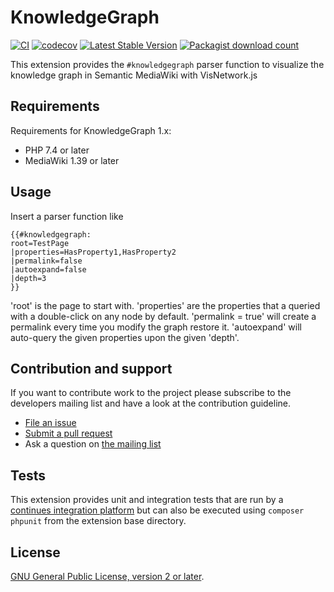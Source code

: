 # KnowledgeGraph
[![CI](https://github.com/SemanticMediaWiki/KnowledgeGraph/actions/workflows/main.yml/badge.svg)](https://github.com/SemanticMediaWiki/KnowledgeGraph/actions/workflows/main.yml)
[![codecov](https://codecov.io/gh/SemanticMediaWiki/KnowledgeGraph/branch/master/graph/badge.svg?token=65C6fSUmuO)](https://codecov.io/gh/SemanticMediaWiki/KnowledgeGraph)
[![Latest Stable Version](https://poser.pugx.org/mediawiki/KnowledgeGraph/version.png)](https://packagist.org/packages/mediawiki/KnowledgeGraph)
[![Packagist download count](https://poser.pugx.org/mediawiki/KnowledgeGraph/d/total.png)](https://packagist.org/packages/mediawiki/KnowledgeGraph)

This extension provides the `#knowledgegraph` parser function to visualize the knowledge graph in Semantic MediaWiki with VisNetwork.js

## Requirements

Requirements for KnowledgeGraph 1.x:

- PHP 7.4 or later
- MediaWiki 1.39 or later



## Usage

Insert a parser function like

```
{{#knowledgegraph:
root=TestPage
|properties=HasProperty1,HasProperty2
|permalink=false
|autoexpand=false
|depth=3
}}
```

'root' is the page to start with. 'properties' are the properties that a queried with a double-click on any node by default. 'permalink = true' will create a permalink every time you modify the graph restore it. 'autoexpand' will auto-query the given properties upon the given 'depth'.

## Contribution and support

If you want to contribute work to the project please subscribe to the developers mailing list and
have a look at the contribution guideline.

* [File an issue](https://github.com/SemanticMediaWiki/KnowledgeGraph/issues)
* [Submit a pull request](https://github.com/SemanticMediaWiki/KnowledgeGraph/pulls)
* Ask a question on [the mailing list](https://www.semantic-mediawiki.org/wiki/Mailing_list)


## Tests

This extension provides unit and integration tests that are run by a [continues integration platform][travis]
but can also be executed using `composer phpunit` from the extension base directory.

## License

[GNU General Public License, version 2 or later][gpl-licence].

[gpl-licence]: https://www.gnu.org/copyleft/gpl.html
[travis]: https://travis-ci.org/SemanticMediaWiki/KnowledgeGraph
[smw]: https://github.com/SemanticMediaWiki/SemanticMediaWiki
[composer]: https://getcomposer.org/
[installing and configuring]: https://github.com/SemanticMediaWiki/KnowledgeGraph/blob/master/docs/INSTALL.md
[using]: https://github.com/SemanticMediaWiki/KnowledgeGraph/blob/master/docs/USAGE.md
